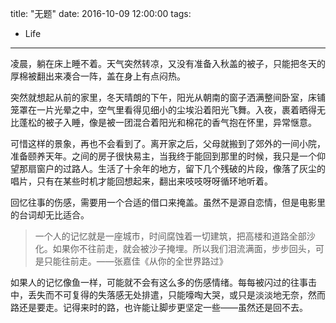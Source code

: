 title: "无题"
date:  2016-10-09 12:00:00
tags:
- Life
---
凌晨，躺在床上睡不着。天气突然转凉，又没有准备入秋盖的被子，只能把冬天的厚棉被翻出来凑合一阵，盖在身上有点闷热。

突然就想起从前的家里，冬天晴朗的下午，阳光从朝南的窗子洒满整间卧室，床铺笼罩在一片光晕之中，空气里看得见细小的尘埃沿着阳光飞舞。入夜，裹着晒得无比蓬松的被子入睡，像是被一团混合着阳光和棉花的香气抱在怀里，异常惬意。

可惜这样的景象，再也不会看到了。离开家之后，父母就搬到了郊外的一间小院，准备颐养天年。之间的房子很快易主，当我终于能回到那里的时候，我只是一个仰望那扇窗户的过路人。生活了十余年的地方，留下几个残破的片段，像落了灰尘的唱片，只有在某些时机才能回想起来，翻出来吱吱呀呀循环地听着。

回忆往事的伤感，需要用一个合适的借口来掩盖。虽然不是源自恋情，但是电影里的台词却无比适合。

> 一个人的记忆就是一座城市，时间腐蚀着一切建筑，把高楼和道路全部沙化。如果你不往前走，就会被沙子掩埋。所以我们泪流满面，步步回头，可是只能往前走。——张嘉佳《从你的全世界路过》

如果人的记忆像鱼一样，可能就不会有这么多的伤感情绪。每每被闪过的往事击中，丢失而不可复得的失落感无处排遣，只能嚎啕大哭，或只是淡淡地无奈，然而路还是要走。记得来时的路，也许能让脚步更坚定一些——虽然还是回不去。
